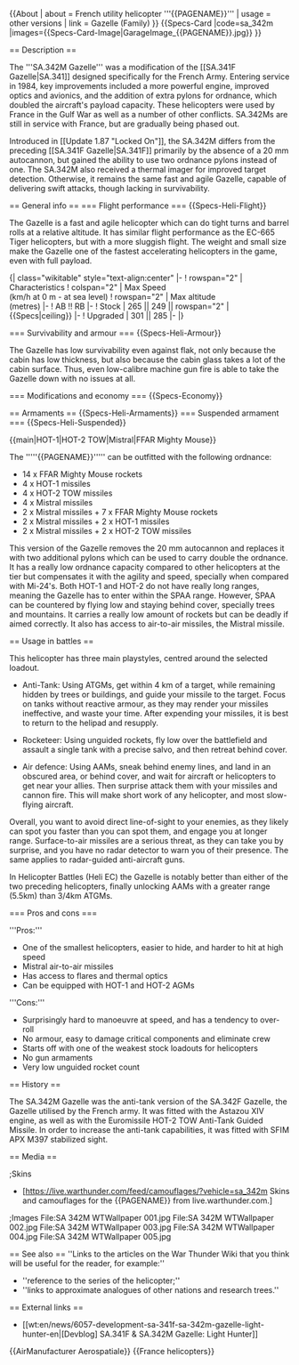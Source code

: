 {{About
| about = French utility helicopter '''{{PAGENAME}}'''
| usage = other versions
| link = Gazelle (Family)
}}
{{Specs-Card
|code=sa_342m
|images={{Specs-Card-Image|GarageImage_{{PAGENAME}}.jpg}}
}}

== Description ==
<!-- ''In the description, the first part should be about the history of and the creation and combat usage of the helicopter, as well as its key features. In the second part, tell the reader about the helicopter in the game. Insert a screenshot of the vehicle, so that if the novice player does not remember the vehicle by name, he will immediately understand what kind of vehicle the article is talking about.'' -->
The '''SA.342M Gazelle''' was a modification of the [[SA.341F Gazelle|SA.341]] designed specifically for the French Army. Entering service in 1984, key improvements included a more powerful engine, improved optics and avionics, and the addition of extra pylons for ordnance, which doubled the aircraft's payload capacity. These helicopters were used by France in the Gulf War as well as a number of other conflicts. SA.342Ms are still in service with France, but are gradually being phased out.

Introduced in [[Update 1.87 "Locked On"]], the SA.342M differs from the preceding [[SA.341F Gazelle|SA.341F]] primarily by the absence of a 20 mm autocannon, but gained the ability to use two ordnance pylons instead of one. The SA.342M also received a thermal imager for improved target detection. Otherwise, it remains the same fast and agile Gazelle, capable of delivering swift attacks, though lacking in survivability.

== General info ==
=== Flight performance ===
{{Specs-Heli-Flight}}
<!-- ''Describe how the helicopter behaves in the air. Speed, manoeuvrability, acceleration and allowable loads - these are the most important characteristics of the vehicle.'' -->
The Gazelle is a fast and agile helicopter which can do tight turns and barrel rolls at a relative altitude. It has similar flight performance as the EC-665 Tiger helicopters, but with a more sluggish flight. The weight and small size make the Gazelle one of the fastest accelerating helicopters in the game, even with full payload.

{| class="wikitable" style="text-align:center"
|-
! rowspan="2" | Characteristics
! colspan="2" | Max Speed<br>(km/h at 0 m - at sea level)
! rowspan="2" | Max altitude<br>(metres)
|-
! AB !! RB
|-
! Stock
| 265 || 249 || rowspan="2" | {{Specs|ceiling}}
|-
! Upgraded
| 301 || 285
|-
|}

=== Survivability and armour ===
{{Specs-Heli-Armour}}
<!-- ''Examine the survivability of the helicopter. Note how vulnerable the structure is and how secure the pilot is, whether the fuel tanks are armoured, etc. Describe the armour, if there is any, and also mention the vulnerability of other critical systems.'' -->
The Gazelle has low survivability even against flak, not only because the cabin has low thickness, but also because the cabin glass takes a lot of the cabin surface. Thus, even low-calibre machine gun fire is able to take the Gazelle down with no issues at all.

=== Modifications and economy ===
{{Specs-Economy}}

== Armaments ==
{{Specs-Heli-Armaments}}
=== Suspended armament ===
{{Specs-Heli-Suspended}}
<!-- ''Describe the helicopter's suspended armament: additional cannons under the winglets, any bombs, and rockets. Since any helicopter is essentially only a platform for suspended weaponry, this section is significant and deserves your special attention. If there is no suspended weaponry remove this subsection.'' -->
{{main|HOT-1|HOT-2 TOW|Mistral|FFAR Mighty Mouse}}

The '''''{{PAGENAME}}''''' can be outfitted with the following ordnance:

* 14 x FFAR Mighty Mouse rockets
* 4 x HOT-1 missiles
* 4 x HOT-2 TOW missiles
* 4 x Mistral missiles
* 2 x Mistral missiles + 7 x FFAR Mighty Mouse rockets
* 2 x Mistral missiles + 2 x HOT-1 missiles
* 2 x Mistral missiles + 2 x HOT-2 TOW missiles

This version of the Gazelle removes the 20 mm autocannon and replaces it with two additional pylons which can be used to carry double the ordnance. It has a really low ordnance capacity compared to other helicopters at the tier but compensates it with the agility and speed, specially when compared with Mi-24's. Both HOT-1 and HOT-2 do not have really long ranges, meaning the Gazelle has to enter within the SPAA range. However, SPAA can be countered by flying low and staying behind cover, specially trees and mountains. It carries a really low amount of rockets but can be deadly if aimed correctly. It also has access to air-to-air missiles, the Mistral missile.

== Usage in battles ==
<!-- ''Describe the tactics of playing in a helicopter, the features of using the helicopter in a team and advice on tactics. Refrain from creating a "guide" - do not impose a single point of view, but instead, give the reader food for thought. Examine the most dangerous enemies and give recommendations on fighting them. If necessary, note the specifics of the game in different modes (AB, RB, SB).'' -->
This helicopter has three main playstyles, centred around the selected loadout.

* Anti-Tank: Using ATGMs, get within 4 km of a target, while remaining hidden by trees or buildings, and guide your missile to the target. Focus on tanks without reactive armour, as they may render your missiles ineffective, and waste your time. After expending your missiles, it is best to return to the helipad and resupply.

* Rocketeer: Using unguided rockets, fly low over the battlefield and assault a single tank with a precise salvo, and then retreat behind cover.

* Air defence: Using AAMs, sneak behind enemy lines, and land in an obscured area, or behind cover, and wait for aircraft or helicopters to get near your allies. Then surprise attack them with your missiles and cannon fire. This will make short work of any helicopter, and most slow-flying aircraft.

Overall, you want to avoid direct line-of-sight to your enemies, as they likely can spot you faster than you can spot them, and engage you at longer range. Surface-to-air missiles are a serious threat, as they can take you by surprise, and you have no radar detector to warn you of their presence. The same applies to radar-guided anti-aircraft guns.

In Helicopter Battles (Heli EC) the Gazelle is notably better than either of the two preceding helicopters, finally unlocking AAMs with a greater range (5.5km) than 3/4km ATGMs.

=== Pros and cons ===
<!-- ''Summarise and briefly evaluate the vehicle in terms of its characteristics and combat effectiveness. Mark its pros and cons in the bulleted list. Try not to use more than 6 points for each of the characteristics. Avoid using categorical definitions such as "bad", "good" and the like - use substitutions with softer forms such as "inadequate" and "effective".'' -->

'''Pros:'''

* One of the smallest helicopters, easier to hide, and harder to hit at high speed
* Mistral air-to-air missiles
* Has access to flares and thermal optics
* Can be equipped with HOT-1 and HOT-2 AGMs

'''Cons:'''

* Surprisingly hard to manoeuvre at speed, and has a tendency to over-roll
* No armour, easy to damage critical components and eliminate crew
* Starts off with one of the weakest stock loadouts for helicopters
* No gun armaments
* Very low unguided rocket count

== History ==
<!-- ''Describe the history of the creation and combat usage of the helicopter in more detail than in the introduction. If the historical reference turns out to be too long, take it to a separate article, taking a link to the article about the vehicle and adding a block "/History" (example: <nowiki>https://wiki.warthunder.com/(Vehicle-name)/History</nowiki>) and add a link to it here using the <code>main</code> template. Be sure to reference text and sources by using <code><nowiki><ref></ref></nowiki></code>, as well as adding them at the end of the article with <code><nowiki><references /></nowiki></code>. This section may also include the vehicle's dev blog entry (if applicable) and the in-game encyclopedia description (under <code><nowiki>=== In-game description ===</nowiki></code>, also if applicable).'' -->
The SA.342M Gazelle was the anti-tank version of the SA.342F Gazelle, the Gazelle utilised by the French army. It was fitted with the Astazou XIV engine, as well as with the Euromissile HOT-2 TOW Anti-Tank Guided Missile. In order to increase the anti-tank capabilities, it was fitted with SFIM APX M397 stabilized sight.

== Media ==
<!-- ''Excellent additions to the article would be video guides, screenshots from the game, and photos.'' -->

;Skins

* [https://live.warthunder.com/feed/camouflages/?vehicle=sa_342m Skins and camouflages for the {{PAGENAME}} from live.warthunder.com.]

;Images
<gallery mode="packed" heights="150">
File:SA 342M WTWallpaper 001.jpg
File:SA 342M WTWallpaper 002.jpg
File:SA 342M WTWallpaper 003.jpg
File:SA 342M WTWallpaper 004.jpg
File:SA 342M WTWallpaper 005.jpg
</gallery>

== See also ==
''Links to the articles on the War Thunder Wiki that you think will be useful for the reader, for example:''

* ''reference to the series of the helicopter;''
* ''links to approximate analogues of other nations and research trees.''

== External links ==
<!-- ''Paste links to sources and external resources, such as:''
* ''topic on the official game forum;''
* ''other literature.'' -->

* [[wt:en/news/6057-development-sa-341f-sa-342m-gazelle-light-hunter-en|[Devblog] SA.341F & SA.342M Gazelle: Light Hunter]]

{{AirManufacturer Aerospatiale}}
{{France helicopters}}